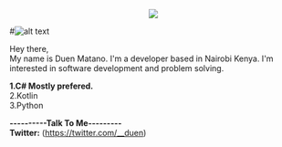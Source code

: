 <p align="center">
  <img src="https://github.com/mafive/mafive/blob/main/Capture.PNG">
</p>

#![alt text](https://github.com/mafive/mafive/blob/main/Capture.PNG "Logo Title Text 1")


Hey there,<br/>
My name is Duen Matano. I'm a developer based in Nairobi Kenya. I'm interested in software development and problem solving.


**1.C# Mostly prefered.**<br/>
2.Kotlin<br/>
3.Python<br/>

**----------Talk To Me---------**<br/>
**Twitter:** (https://twitter.com/__duen)<br/>
